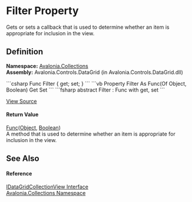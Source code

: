 # Filter Property


Gets or sets a callback that is used to determine whether an item is appropriate for inclusion in the view.



## Definition
**Namespace:** <a href="N_Avalonia_Collections">Avalonia.Collections</a>  
**Assembly:** Avalonia.Controls.DataGrid (in Avalonia.Controls.DataGrid.dll)

<Tabs groupId="api-code-preview">
<TabItem value="csharp" label="C#">
```csharp
Func<Object, bool> Filter { get; set; }
```
</TabItem>
<TabItem value="vb" label="VB">
```vb
Property Filter As Func(Of Object, Boolean)
	Get
	Set
```
</TabItem>
<TabItem value="fsharp" label="F#">
```fsharp
abstract Filter : Func<Object, bool> with get, set
```
</TabItem>
</Tabs>



<a href="https://github.com/AvaloniaUI/Avalonia/tree/master/src/Avalonia.Controls.DataGrid/Collections/IDataGridCollectionView.cs" title="View the source code">View Source</a>



#### Return Value
<a href="https://learn.microsoft.com/dotnet/api/system.func-2" target="_blank" rel="noopener noreferrer">Func</a>(<a href="https://learn.microsoft.com/dotnet/api/system.object" target="_blank" rel="noopener noreferrer">Object</a>, <a href="https://learn.microsoft.com/dotnet/api/system.boolean" target="_blank" rel="noopener noreferrer">Boolean</a>)  
A method that is used to determine whether an item is appropriate for inclusion in the view.

## See Also


#### Reference
<a href="T_Avalonia_Collections_IDataGridCollectionView">IDataGridCollectionView Interface</a>  
<a href="N_Avalonia_Collections">Avalonia.Collections Namespace</a>  

